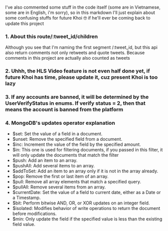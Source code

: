 I've also commented some stuff in the code itself (some are in Vietnamese, some are in English, i'm sorry), so in this markdown I'll just explain about some confusing stuffs for future Khoi 🤓 if he'll ever be coming back to update this project

### 1\. About this route/:tweet_id/children

Although you see that I'm naming the first segment /:tweet_id, but this api also return comments not only retweets and quote tweets. Because comments in this project are actually also counted as tweets

### 2\. Uhhh, the HLS Video feature is not even half done yet, if future Khoi has time, please update it, cuz present Khoi is too lazy

### 3\. If any accounts are banned, it will be determined by the UserVerifyStatus in enums. If verify status = 2, then that means the account is banned from the platform

### 4\. MongoDB's updates operator explanation

- $set: Set the value of a field in a document.
- $unset: Remove the specified field from a document.
- $inc: Increment the value of the field by the specified amount.
- $in: This one is used for filtering documents, if you passed in this filter, it will only update the documents that match the filter
- $push: Add an item to an array.
- $pushAll: Add several items to an array.
- $addToSet: Add an item to an array only if it is not in the array already.
- $pop: Remove the first or last item of an array.
- $pull: Remove all array elements that match a specified query.
- $pullAll: Remove several items from an array.
- $currentDate: Set the value of a field to current date, either as a Date or a Timestamp.
- $bit: Perform bitwise AND, OR, or XOR updates on an integer field.
- $isolated: Modifies behavior of write operations to return the document before modifications.
- $min: Only update the field if the specified value is less than the existing field value.
